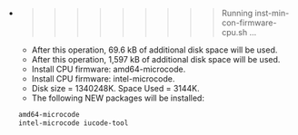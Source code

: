 * >>>>>>>>> Running inst-min-con-firmware-cpu.sh ...
  * After this operation, 69.6 kB of additional disk space will be used.
  * After this operation, 1,597 kB of additional disk space will be used.
  * Install CPU firmware: amd64-microcode.
  * Install CPU firmware: intel-microcode.
  * Disk size = 1340248K. Space Used = 3144K.
  * The following NEW packages will be installed:
  ```bash
  amd64-microcode
  intel-microcode iucode-tool
  ```
